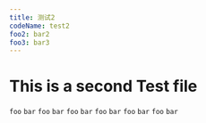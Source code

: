 ```yaml
---
title: 测试2
codeName: test2
foo2: bar2
foo3: bar3
---
```


# This is a  second Test file

`foo` `bar`
`foo` `bar`
`foo` `bar`
`foo` `bar`
`foo` `bar`
`foo` `bar`



